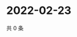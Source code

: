 # 2022-02-23

共 0 条

<!-- BEGIN WEIBO -->
<!-- 最后更新时间 Wed Feb 23 2022 00:03:54 GMT+0800 (China Standard Time) -->

<!-- END WEIBO -->
